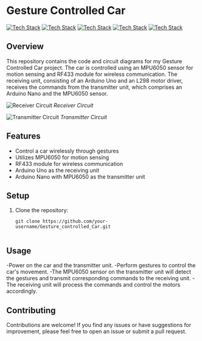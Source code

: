 # Gesture Controlled Car

[![Tech Stack](https://img.shields.io/badge/Arduino-uno-brightgreen)](https://www.arduino.cc/)
[![Tech Stack](https://img.shields.io/badge/Arduino-nano-brightgreen)](https://www.arduino.cc/)
[![Tech Stack](https://img.shields.io/badge/MPU6050-yellow)](https://invensense.tdk.com/products/motion-tracking/6-axis/mpu-6050/)
[![Tech Stack](https://img.shields.io/badge/RF433-blue)](https://www.sparkfun.com/products/10534)
[![Tech Stack](https://img.shields.io/badge/L298-red)](https://www.sparkfun.com/products/9670)


## Overview

This repository contains the code and circuit diagrams for my Gesture Controlled Car project. The car is controlled using an MPU6050 sensor for motion sensing and RF433 module for wireless communication. The receiving unit, consisting of an Arduino Uno and an L298 motor driver, receives the commands from the transmitter unit, which comprises an Arduino Nano and the MPU6050 sensor.

![Receiver Circuit]((https://github.com/gauravmishra1263/Gesture_controlled_Car/blob/main/Receiver.jpeg))
*Receiver Circuit*

![Transmitter Circuit]((https://github.com/gauravmishra1263/Gesture_controlled_Car/blob/main/Transmitter.jpeg))
*Transmitter Circuit*

## Features

- Control a car wirelessly through gestures
- Utilizes MPU6050 for motion sensing
- RF433 module for wireless communication
- Arduino Uno as the receiving unit
- Arduino Nano with MPU6050 as the transmitter unit

## Setup

1. Clone the repository:

   ```shell
   git clone https://github.com/your-username/Gesture_controlled_Car.git


## Usage

-Power on the car and the transmitter unit.
-Perform gestures to control the car's movement.
-The MPU6050 sensor on the transmitter unit will detect the gestures and transmit corresponding commands to the receiving unit.
-The receiving unit will process the commands and control the motors accordingly.

## Contributing

 Contributions are welcome! If you find any issues or have suggestions for improvement, please feel free to open an issue or submit a pull request.

